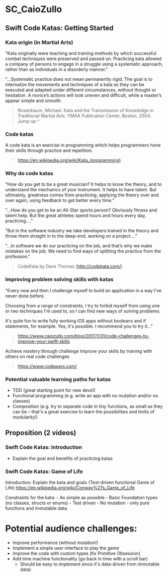 # SC_CaioZullo

## Swift Code Katas: Getting Started

### Kata origin (in Martial Arts)

"Kata originally were teaching and training methods by which successful combat techniques were preserved and passed on. Practicing kata allowed a company of persons to engage in a struggle using a systematic approach, rather than as individuals in a disorderly manner."

"...Systematic practice does not mean permanently rigid. The goal is to internalize the movements and techniques of a kata so they can be executed and adapted under different circumstances, without thought or hesitation. A novice’s actions will look uneven and difficult, while a master’s appear simple and smooth.

> Rosenbaum, Michael. Kata and the Transmission of Knowledge in Traditional Martial Arts. YMAA Publication Center, Boston, 2004.
Jump up ^


### Code katas

A code kata is an exercise in programming which helps programmers hone their skills through practice and repetition.

> https://en.wikipedia.org/wiki/Kata_(programming)


### Why do code katas

"How do you get to be a great musician? It helps to know the theory, and to understand the mechanics of your instrument. It helps to have talent. But ultimately, greatness comes from practicing; applying the theory over and over again, using feedback to get better every time."

"...How do you get to be an All-Star sports person? Obviously fitness and talent help. But the great athletes spend hours and hours every day, practicing...."

"But in the software industry we take developers trained in the theory and throw them straight in to the deep-end, working on a project...."

"...In software we do our practicing on the job, and that’s why we make mistakes on the job. We need to find ways of splitting the practice from the profession."

> CodeKata by Dave Thomas (http://codekata.com/)


### Improving problem solving skills with katas

"Every now and then I challenge myself to build an application in a way I've never done before.

Choosing from a range of constraints, I try to forbid myself from using one or two techniques I'm used to, so I can find new ways of solving problems.

It's quite fun to write fully working iOS apps without booleans and if statements, for example. Yes, it's possible. I recommend you to try it..."

> https://www.caiozullo.com/blog/2017/1/31/code-challenges-to-improve-your-swift-skills

Achieve mastery through challenge
Improve your skills by training with others on real code challenges

> https://www.codewars.com/


### Potential valuable learning paths for katas

- TDD (great starting point for new devs!)
- Functional programming (e.g. write an app with no mutation and/or no classes)
- Composition (e.g. try to separate code in tiny functions, as small as they can be – that's a great exercise to learn the possibilities and limits of modularity!)


## Proposition (2 videos)

### Swift Code Katas: Introduction

- Explain the goal and benefits of practicing katas

### Swift Code Katas: Game of Life

Introduction: Explain the kata and goals (Test-driven functional Game of Life)
https://en.wikipedia.org/wiki/Conway%27s_Game_of_Life

Constraints for the kata: 
	- As simple as possible
		- Basic Foundation types (no classes, structs or enums)
	- Test driven
	- No mutation - only pure functions and immutable data

# Potential audience challenges:

- Improve performance (without mutation!)
- Implement a simple user interface to play the game
- Improve the code with custom types (fix Primitive Obsession)
- Add time machine functionality (go back in time with a scroll bar)
	- Should be easy to implement since it's data-driven from immutable data)